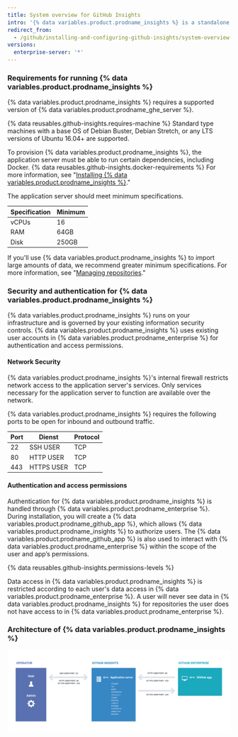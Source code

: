 ```yaml
---
title: System overview for GitHub Insights
intro: '{% data variables.product.prodname_insights %} is a standalone application which interfaces with {% data variables.product.prodname_enterprise %}.'
redirect_from:
  - /github/installing-and-configuring-github-insights/system-overview-for-github-insights
versions:
  enterprise-server: '*'
---
```


### Requirements for running {% data variables.product.prodname_insights %}

{% data variables.product.prodname_insights %} requires a supported version of {% data variables.product.prodname_ghe_server %}.

{% data reusables.github-insights.requires-machine %} Standard type machines with a base OS of Debian Buster, Debian Stretch, or any LTS versions of Ubuntu 16.04+ are supported.

To provision {% data variables.product.prodname_insights %}, the application server must be able to run certain dependencies, including Docker. {% data reusables.github-insights.docker-requirements %} For more information, see "[Installing {% data variables.product.prodname_insights %}](/insights/installing-and-configuring-github-insights/installing-github-insights#prerequisites)."

The application server should meet minimum specifications.

| Specification | Minimum |
| ------------- | ------- |
| vCPUs         | 16      |
| RAM           | 64GB    |
| Disk          | 250GB   |

If you'll use {% data variables.product.prodname_insights %} to import large amounts of data, we recommend greater minimum specifications. For more information, see "[Managing repositories](/github/installing-and-configuring-github-insights/managing-repositories#about-import-times)."

### Security and authentication for {% data variables.product.prodname_insights %}

{% data variables.product.prodname_insights %} runs on your infrastructure and is governed by your existing information security controls. {% data variables.product.prodname_insights %} uses existing user accounts in {% data variables.product.prodname_enterprise %} for authentication and access permissions.

#### Network Security

{% data variables.product.prodname_insights %}'s internal firewall restricts network access to the application server's services. Only services necessary for the application server to function are available over the network.

{% data variables.product.prodname_insights %} requires the following ports to be open for inbound and outbound traffic.

| Port | Dienst     | Protocol |
| ---- | ---------- | -------- |
| 22   | SSH USER   | TCP      |
| 80   | HTTP USER  | TCP      |
| 443  | HTTPS USER | TCP      |

#### Authentication and access permissions

Authentication for {% data variables.product.prodname_insights %} is handled through {% data variables.product.prodname_enterprise %}. During installation, you will create a {% data variables.product.prodname_github_app %}, which allows {% data variables.product.prodname_insights %} to authorize users. The {% data variables.product.prodname_github_app %} is also used to interact with {% data variables.product.prodname_enterprise %} within the scope of the user and app’s permissions.

{% data reusables.github-insights.permissions-levels %}

Data access in {% data variables.product.prodname_insights %} is restricted according to each user's data access in {% data variables.product.prodname_enterprise %}. A user will never see data in {% data variables.product.prodname_insights %} for repositories the user does not have access to in {% data variables.product.prodname_enterprise %}.

### Architecture of {% data variables.product.prodname_insights %}

![System architecture](/assets/images/help/insights/github-isights-system-diagram.png)
